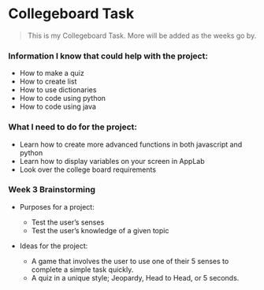 # Collegeboard Task
> This is my Collegeboard Task. More will be added as the weeks go by.

### Information I know that could help with the project:

* How to make a quiz
* How to create list
* How to use dictionaries
* How to code using python
* How to code using java

### What I need to do for the project:

* Learn how to create more advanced functions in both javascript and python
* Learn how to display variables on your screen in AppLab
* Look over the college board requirements

### Week 3 Brainstorming

* Purposes for a project:
    * Test the user’s senses
    * Test the user’s knowledge of a given topic

* Ideas for the project:
    * A game that involves the user to use one of their 5 senses to complete a simple task quickly.
    * A quiz in a unique style; Jeopardy, Head to Head, or 5 seconds.